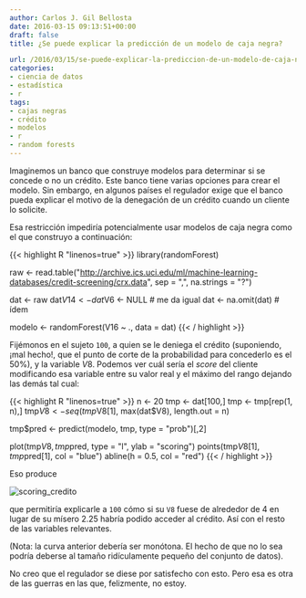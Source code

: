 ```yaml
---
author: Carlos J. Gil Bellosta
date: 2016-03-15 09:13:51+00:00
draft: false
title: ¿Se puede explicar la predicción de un modelo de caja negra?

url: /2016/03/15/se-puede-explicar-la-prediccion-de-un-modelo-de-caja-negra/
categories:
- ciencia de datos
- estadística
- r
tags:
- cajas negras
- crédito
- modelos
- r
- random forests
---
```


Imaginemos un banco que construye modelos para determinar si se concede o no un crédito. Este banco tiene varias opciones para crear el modelo. Sin embargo, en algunos países el regulador exige que el banco pueda explicar el motivo de la denegación de un crédito cuando un cliente lo solicite.

Esa restricción impediría potencialmente usar modelos de caja negra como el que construyo a continuación:


{{< highlight R "linenos=true" >}}
library(randomForest)

raw <- read.table("http://archive.ics.uci.edu/ml/machine-learning-databases/credit-screening/crx.data",
    sep = ",", na.strings = "?")

dat <- raw
dat$V14 <- dat$V6 <- NULL    # me da igual
dat <- na.omit(dat)          # ídem

modelo <- randomForest(V16 ~ ., data = dat)
{{< / highlight >}}

Fijémonos en el sujeto `100`, a quien se le deniega el crédito (suponiendo, ¡mal hecho!, que el punto de corte de la probabilidad para concederlo es el 50%), y la variable $V8$. Podemos ver cuál sería el _score_ del cliente modificando esa variable entre su valor real y el máximo del rango dejando las demás tal cual:

{{< highlight R "linenos=true" >}}
n <- 20
tmp <- dat[100,]
tmp <- tmp[rep(1, n),]
tmp$V8 <- seq(tmp$V8[1], max(dat$V8), length.out = n)

tmp$pred <- predict(modelo, tmp, type = "prob")[,2]

plot(tmp$V8, tmp$pred, type = "l", ylab = "scoring")
points(tmp$V8[1], tmp$pred[1], col = "blue")
abline(h = 0.5, col = "red")
{{< / highlight >}}

Eso produce

![scoring_credito](/wp-uploads/2016/03/scoring_credito.png)

que permitiría explicarle a `100` cómo si su `V8` fuese de alrededor de 4 en lugar de su mísero 2.25 habría podido acceder al crédito. Así con el resto de las variables relevantes.

(Nota: la curva anterior debería ser monótona. El hecho de que no lo sea podría deberse al tamaño ridículamente pequeño del conjunto de datos).

No creo que el regulador se diese por satisfecho con esto. Pero esa es otra de las guerras en las que, felizmente, no estoy.
